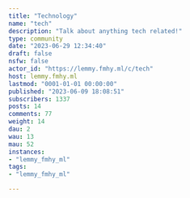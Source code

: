 ```yaml
---
title: "Technology" 
name: "tech"
description: "Talk about anything tech related!"
type: community
date: "2023-06-29 12:34:40"
draft: false
nsfw: false
actor_id: "https://lemmy.fmhy.ml/c/tech"
host: lemmy.fmhy.ml
lastmod: "0001-01-01 00:00:00"
published: "2023-06-09 18:08:51"
subscribers: 1337
posts: 14
comments: 77
weight: 14
dau: 2
wau: 13
mau: 52
instances:
- "lemmy_fmhy_ml"
tags: 
- "lemmy_fmhy_ml"

---
```

